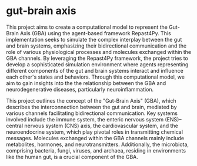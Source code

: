 # gut-brain axis

This project aims to create a computational model to represent the Gut-Brain Axis (GBA) using the agent-based framework Repast4Py. This implementation seeks to simulate the complex interplay between the gut and brain systems, emphasizing their bidirectional communication and the role of various physiological processes and molecules exchanged within the GBA channels. By leveraging the Repast4Py framework, the project tries to develop a sophisticated simulation environment where agents representing different components of the gut and brain systems interact and influence each other's states and behaviors. Through this computational model, we aim to gain insights into the the relationship between the GBA and neurodegenerative diseases, particularly neuroinflammation.

This project outlines the concept of the "Gut-Brain Axis" (GBA), which describes the interconnection between the gut and brain, mediated by various channels facilitating bidirectional communication. Key systems involved include the immune system, the enteric nervous system (ENS)–central nervous system (CNS) axis, the cardiovascular system, and the neuroendocrine system, which play pivotal roles in transmitting chemical messages. Molecules exchanged within the GBA channels mainly include metabolites, hormones, and neurotransmitters. Additionally, the microbiota, comprising bacteria, fungi, viruses, and archaea, residing in environments like the human gut, is a crucial component of the GBA.